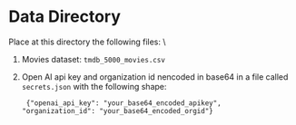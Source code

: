 # Data Directory

Place at this directory the following files: \
1. Movies dataset: `tmdb_5000_movies.csv`
2. Open AI api key and organization id nencoded in base64 in a file called `secrets.json` with the following shape:

        {"openai_api_key": "your_base64_encoded_apikey", "organization_id": "your_base64_encoded_orgid"}